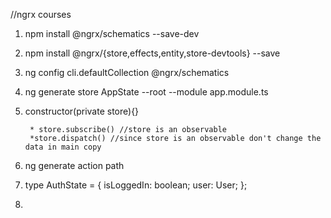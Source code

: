 //ngrx courses

1) npm install @ngrx/schematics --save-dev

2) npm install @ngrx/{store,effects,entity,store-devtools} --save

3) ng config cli.defaultCollection @ngrx/schematics

4) ng generate store AppState --root --module app.module.ts

5) constructor(private store<StoreType>){}


        * store.subscribe() //store is an observable
        *store.dispatch() //since store is an observable don't change the data in main copy



6) ng generate  action  path


7) type AuthState = {
  isLoggedIn: boolean;
  user: User;
}; 

8) 



